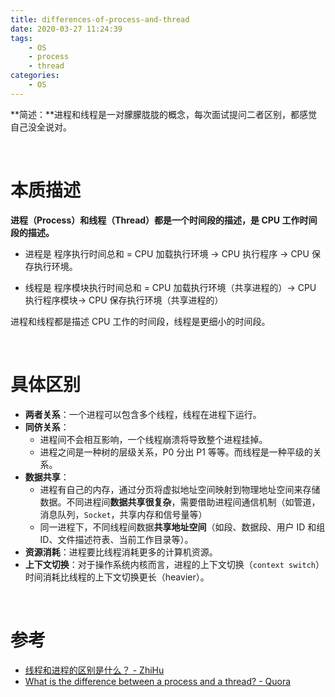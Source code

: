 ```yaml
---
title: differences-of-process-and-thread
date: 2020-03-27 11:24:39
tags:
	- OS
	- process
	- thread
categories:
	- OS
---
```




**简述：**进程和线程是一对朦朦胧胧的概念，每次面试提问二者区别，都感觉自己没全说对。

<!-- more -->

<br />



# 本质描述

**进程（Process）和线程（Thread）都是一个时间段的描述，是 CPU 工作时间段的描述。**

- 进程是 程序执行时间总和 = CPU 加载执行环境 -> CPU 执行程序 -> CPU 保存执行环境。

- 线程是 程序模块执行时间总和 = CPU 加载执行环境（共享进程的）-> CPU 执行程序模块-> CPU 保存执行环境（共享进程的）

  

进程和线程都是描述 CPU 工作的时间段，线程是更细小的时间段。

<br />



# 具体区别

- **两者关系**：一个进程可以包含多个线程，线程在进程下运行。
- **同侪关系**：
  - 进程间不会相互影响，一个线程崩溃将导致整个进程挂掉。
  - 进程之间是一种树的层级关系，P0 分出 P1 等等。而线程是一种平级的关系。
- **数据共享**：
  - 进程有自己的内存，通过分页将虚拟地址空间映射到物理地址空间来存储数据。不同进程间**数据共享很复杂**，需要借助进程间通信机制（如管道，消息队列，`Socket`，共享内存和信号量等）
  - 同一进程下，不同线程间数据**共享地址空间**（如段、数据段、用户 ID 和组 ID、文件描述符表、当前工作目录等）。
- **资源消耗**：进程要比线程消耗更多的计算机资源。
- **上下文切换**：对于操作系统内核而言，进程的上下文切换（`context switch`）时间消耗比线程的上下文切换更长（heavier）。

<br />




# 参考

- [线程和进程的区别是什么？ - ZhiHu](https://www.zhihu.com/question/25532384/answer/81152571)
- [What is the difference between a process and a thread? - Quora](https://www.quora.com/What-is-the-difference-between-a-process-and-a-thread#)